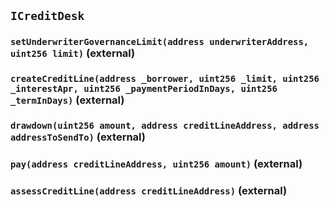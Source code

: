 ## `ICreditDesk`






### `setUnderwriterGovernanceLimit(address underwriterAddress, uint256 limit)` (external)





### `createCreditLine(address _borrower, uint256 _limit, uint256 _interestApr, uint256 _paymentPeriodInDays, uint256 _termInDays)` (external)





### `drawdown(uint256 amount, address creditLineAddress, address addressToSendTo)` (external)





### `pay(address creditLineAddress, uint256 amount)` (external)





### `assessCreditLine(address creditLineAddress)` (external)







